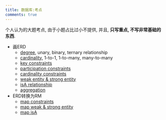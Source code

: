 ```yaml
---
title: 数据库:考点
comments: true
---
```


个人认为的大题考点, 由于小题占比过小不提供, 并且, **只写重点, 不写非常基础的东西**.

- 画ERD
    - [degree](/database/conceptual-model/#degree), unary, binary, ternary relationship
    - [cardinality](/database/conceptual-model/#基数), 1-to-1, 1-to-many, many-to-many
    - [key constraints](/database/conceptual-model/#键约束)
    - [participation constraints](/database/conceptual-model/#participation-constraints)
    - [cardinality constraints](/database/conceptual-model/#基数约束)
    - [weak entity & strong entity](/database/conceptual-model/#强弱实体型)
    - [isA relationship](/database/conceptual-model/#泛化反泛化)
    - [aggregation](/database/conceptual-model/#aggregation)
- ERD转换为RM
    - [map constraints](/database/relational-model/#map-constraints)
    - [map weak & strong entity](/database/relational-model/#map-weakstrongentity)
    - [map isA](/database/relational-model/#map-isa)